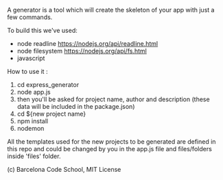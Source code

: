 A generator is a tool which will create the skeleton of your app with just a few commands.

To build this we've used:

* node readline   https://nodejs.org/api/readline.html
* node filesystem https://nodejs.org/api/fs.html
* javascript 

How to use it :

1) cd express_generator
2) node app.js
3) then you'll be asked for project name, author and description
   (these data will be included in the package.json)
4) cd ${new project name}
5) npm install 
6) nodemon

All the templates used for the new projects to be generated are defined in this repo and could be changed by you in the app.js file and files/folders inside 'files' folder.

(c) Barcelona Code School, MIT License